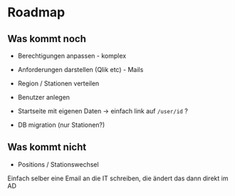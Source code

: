 # Roadmap

## Was kommt noch

- Berechtigungen anpassen - komplex

- Anforderungen darstellen (Qlik etc) - Mails

- Region / Stationen verteilen

- Benutzer anlegen

- Startseite mit eigenen Daten -> einfach link auf `/user/id` ?

- DB migration (nur Stationen?)

## Was kommt nicht

- Positions / Stationswechsel

Einfach selber eine Email an die IT schreiben, die ändert das dann direkt im AD
